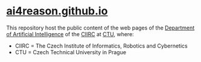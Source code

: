 # [ai4reason.github.io](https://ai4reason.github.io/)

This repository host the public content of the web pages of the 
[Department of Artificial Intelligence](https://www.ciirc.cvut.cz/teams-labs/ai/)
of 
the 
[CIIRC](https://www.ciirc.cvut.cz/)
at 
[CTU](https://www.cvut.cz/), where:

+ CIIRC = The Czech Institute of Informatics, Robotics and Cybernetics
+ CTU = Czech Technical University in Prague 

